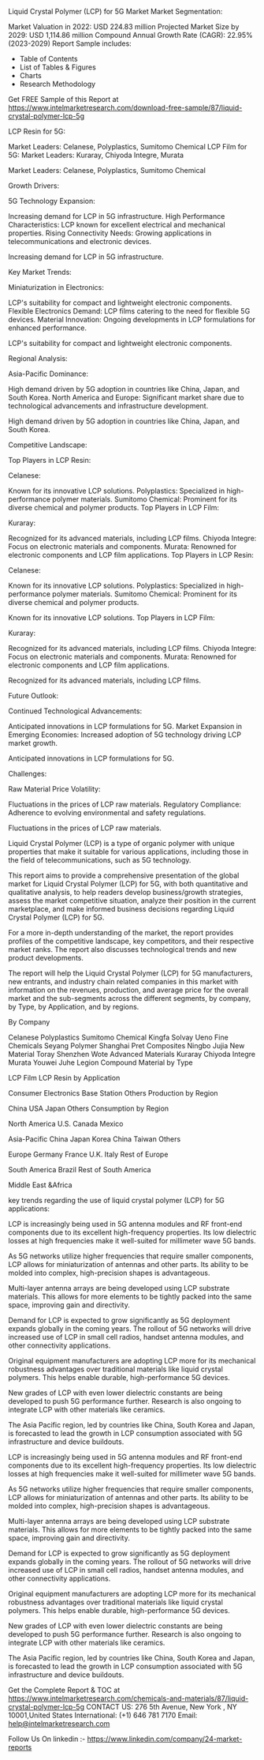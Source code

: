 Liquid Crystal Polymer (LCP) for 5G Market
Market Segmentation:



Market Valuation in 2022: USD 224.83 million
Projected Market Size by 2029: USD 1,114.86 million
Compound Annual Growth Rate (CAGR): 22.95% (2023-2029)
Report Sample includes:
- Table of Contents
- List of Tables & Figures
- Charts
- Research Methodology

Get FREE Sample of this Report at https://www.intelmarketresearch.com/download-free-sample/87/liquid-crystal-polymer-lcp-5g




LCP Resin for 5G:


Market Leaders: Celanese, Polyplastics, Sumitomo Chemical
LCP Film for 5G:
Market Leaders: Kuraray, Chiyoda Integre, Murata


Market Leaders: Celanese, Polyplastics, Sumitomo Chemical


Growth Drivers:



5G Technology Expansion:


Increasing demand for LCP in 5G infrastructure.
High Performance Characteristics:
LCP known for excellent electrical and mechanical properties.
Rising Connectivity Needs:
Growing applications in telecommunications and electronic devices.


Increasing demand for LCP in 5G infrastructure.


Key Market Trends:



Miniaturization in Electronics:


LCP's suitability for compact and lightweight electronic components.
Flexible Electronics Demand:
LCP films catering to the need for flexible 5G devices.
Material Innovation:
Ongoing developments in LCP formulations for enhanced performance.


LCP's suitability for compact and lightweight electronic components.


Regional Analysis:



Asia-Pacific Dominance:


High demand driven by 5G adoption in countries like China, Japan, and South Korea.
North America and Europe:
Significant market share due to technological advancements and infrastructure development.


High demand driven by 5G adoption in countries like China, Japan, and South Korea.


Competitive Landscape:



Top Players in LCP Resin:



Celanese:


Known for its innovative LCP solutions.
Polyplastics:
Specialized in high-performance polymer materials.
Sumitomo Chemical:
Prominent for its diverse chemical and polymer products.
Top Players in LCP Film:



Kuraray:


Recognized for its advanced materials, including LCP films.
Chiyoda Integre:
Focus on electronic materials and components.
Murata:
Renowned for electronic components and LCP film applications.
Top Players in LCP Resin:



Celanese:


Known for its innovative LCP solutions.
Polyplastics:
Specialized in high-performance polymer materials.
Sumitomo Chemical:
Prominent for its diverse chemical and polymer products.


Known for its innovative LCP solutions.
Top Players in LCP Film:



Kuraray:


Recognized for its advanced materials, including LCP films.
Chiyoda Integre:
Focus on electronic materials and components.
Murata:
Renowned for electronic components and LCP film applications.


Recognized for its advanced materials, including LCP films.


Future Outlook:



Continued Technological Advancements:


Anticipated innovations in LCP formulations for 5G.
Market Expansion in Emerging Economies:
Increased adoption of 5G technology driving LCP market growth.


Anticipated innovations in LCP formulations for 5G.


Challenges:



Raw Material Price Volatility:


Fluctuations in the prices of LCP raw materials.
Regulatory Compliance:
Adherence to evolving environmental and safety regulations.


Fluctuations in the prices of LCP raw materials.


Liquid Crystal Polymer (LCP) is a type of organic polymer with unique properties that make it suitable for various applications, including those in the field of telecommunications, such as 5G technology.



This report aims to provide a comprehensive presentation of the global market for Liquid Crystal Polymer (LCP) for 5G, with both quantitative and qualitative analysis, to help readers develop business/growth strategies, assess the market competitive situation, analyze their position in the current marketplace, and make informed business decisions regarding Liquid Crystal Polymer (LCP) for 5G.



For a more in-depth understanding of the market, the report provides profiles of the competitive landscape, key competitors, and their respective market ranks. The report also discusses technological trends and new product developments.



The report will help the Liquid Crystal Polymer (LCP) for 5G manufacturers, new entrants, and industry chain related companies in this market with information on the revenues, production, and average price for the overall market and the sub-segments across the different segments, by company, by Type, by Application, and by regions.

By Company



Celanese
Polyplastics
Sumitomo Chemical
Kingfa
Solvay
Ueno Fine Chemicals
Seyang Polymer
Shanghai Pret Composites
Ningbo Jujia New Material
Toray
Shenzhen Wote Advanced Materials
Kuraray
Chiyoda Integre
Murata
Youwei Juhe
Legion Compound Material
by Type



LCP Film
LCP Resin
by Application



Consumer Electronics
Base Station
Others
Production by Region



China
USA
Japan
Others
Consumption by Region



North America
U.S.
Canada
Mexico


Asia-Pacific
China
Japan
Korea
China Taiwan
Others


Europe
Germany
France
U.K.
Italy
Rest of Europe


South America
Brazil
Rest of South America


Middle East &Africa


key trends regarding the use of liquid crystal polymer (LCP) for 5G applications:



LCP is increasingly being used in 5G antenna modules and RF front-end components due to its excellent high-frequency properties. Its low dielectric losses at high frequencies make it well-suited for millimeter wave 5G bands.

As 5G networks utilize higher frequencies that require smaller components, LCP allows for miniaturization of antennas and other parts. Its ability to be molded into complex, high-precision shapes is advantageous.

Multi-layer antenna arrays are being developed using LCP substrate materials. This allows for more elements to be tightly packed into the same space, improving gain and directivity.

Demand for LCP is expected to grow significantly as 5G deployment expands globally in the coming years. The rollout of 5G networks will drive increased use of LCP in small cell radios, handset antenna modules, and other connectivity applications.

Original equipment manufacturers are adopting LCP more for its mechanical robustness advantages over traditional materials like liquid crystal polymers. This helps enable durable, high-performance 5G devices.

New grades of LCP with even lower dielectric constants are being developed to push 5G performance further. Research is also ongoing to integrate LCP with other materials like ceramics.

The Asia Pacific region, led by countries like China, South Korea and Japan, is forecasted to lead the growth in LCP consumption associated with 5G infrastructure and device buildouts.

LCP is increasingly being used in 5G antenna modules and RF front-end components due to its excellent high-frequency properties. Its low dielectric losses at high frequencies make it well-suited for millimeter wave 5G bands.

As 5G networks utilize higher frequencies that require smaller components, LCP allows for miniaturization of antennas and other parts. Its ability to be molded into complex, high-precision shapes is advantageous.

Multi-layer antenna arrays are being developed using LCP substrate materials. This allows for more elements to be tightly packed into the same space, improving gain and directivity.

Demand for LCP is expected to grow significantly as 5G deployment expands globally in the coming years. The rollout of 5G networks will drive increased use of LCP in small cell radios, handset antenna modules, and other connectivity applications.

Original equipment manufacturers are adopting LCP more for its mechanical robustness advantages over traditional materials like liquid crystal polymers. This helps enable durable, high-performance 5G devices.

New grades of LCP with even lower dielectric constants are being developed to push 5G performance further. Research is also ongoing to integrate LCP with other materials like ceramics.

The Asia Pacific region, led by countries like China, South Korea and Japan, is forecasted to lead the growth in LCP consumption associated with 5G infrastructure and device buildouts.

Get the Complete Report & TOC at https://www.intelmarketresearch.com/chemicals-and-materials/87/liquid-crystal-polymer-lcp-5g
CONTACT US:
276 5th Avenue, New York , NY 10001,United States
International: (+1) 646 781 7170
Email: help@intelmarketresearch.com

Follow Us On linkedin :- https://www.linkedin.com/company/24-market-reports
